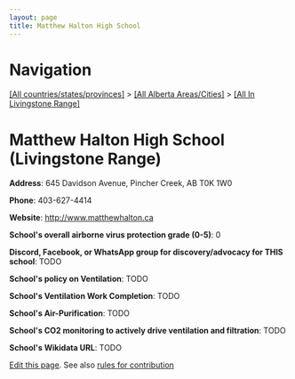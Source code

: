 ```yaml
---
layout: page
title: Matthew Halton High School
---
```

# Navigation

[[All countries/states/provinces]](../../..) > [[All Alberta Areas/Cities]](../..) > [[All In Livingstone Range]](..)

# Matthew Halton High School (Livingstone Range)

**Address**: 645 Davidson Avenue, Pincher Creek, AB T0K 1W0

**Phone**: 403-627-4414

**Website**: <http://www.matthewhalton.ca>

**School's overall airborne virus protection grade (0-5)**: 0

**Discord, Facebook, or WhatsApp group for discovery/advocacy for THIS school**: TODO

**School's policy on Ventilation**: TODO

**School's Ventilation Work Completion**: TODO

**School's Air-Purification**: TODO

**School's CO2 monitoring to actively drive ventilation and filtration**: TODO

**School's Wikidata URL**: TODO


[Edit this page](https://github.com/ventilate-schools/AB/edit/main/./Livingstone_Range/Matthew_Halton_High_School.md). See also [rules for contribution](../../../contribution-rules/)